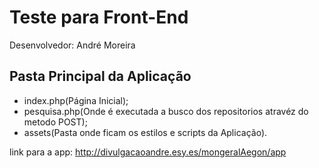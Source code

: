 # Teste para Front-End

Desenvolvedor: André Moreira

## Pasta Principal da Aplicação
* index.php(Página Inicial);
* pesquisa.php(Onde é executada a busco dos repositorios atravéz do metodo POST);
* assets(Pasta onde ficam os estilos e scripts da Aplicação).


link para a app: http://divulgacaoandre.esy.es/mongeralAegon/app
